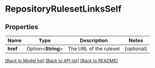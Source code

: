 # RepositoryRulesetLinksSelf

## Properties

Name | Type | Description | Notes
------------ | ------------- | ------------- | -------------
**href** | Option<**String**> | The URL of the ruleset | [optional]

[[Back to Model list]](../README.md#documentation-for-models) [[Back to API list]](../README.md#documentation-for-api-endpoints) [[Back to README]](../README.md)


